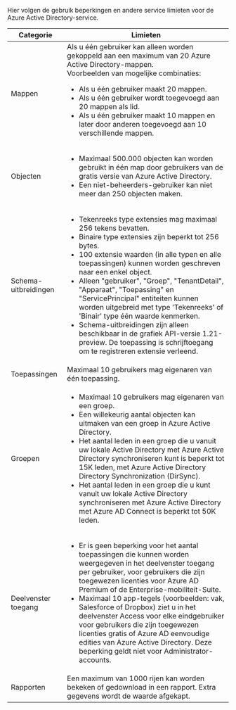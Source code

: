 Hier volgen de gebruik beperkingen en andere service limieten voor de Azure Active Directory-service.

| Categorie | Limieten |
|---|---|
| Mappen | Als u één gebruiker kan alleen worden gekoppeld aan een maximum van 20 Azure Active Directory-mappen.<br />Voorbeelden van mogelijke combinaties: <ul> <li>Als u één gebruiker maakt 20 mappen.</li><li>Als u één gebruiker wordt toegevoegd aan 20 mappen als lid.</li><li>Als u één gebruiker maakt 10 mappen en later door anderen toegevoegd aan 10 verschillende mappen.</li></ul> |  
| Objecten | <ul><li>Maximaal 500.000 objecten kan worden gebruikt in één map door gebruikers van de gratis versie van Azure Active Directory.</li><li>Een niet-beheerders-gebruiker kan niet meer dan 250 objecten maken.</li></ul> |
| Schema-uitbreidingen | <ul><li>Tekenreeks type extensies mag maximaal 256 tekens bevatten. </li><li>Binaire type extensies zijn beperkt tot 256 bytes.</li><li>100 extensie waarden (in alle typen en alle toepassingen) kunnen worden geschreven naar een enkel object.</li><li>Alleen "gebruiker", "Groep", "TenantDetail", "Apparaat", "Toepassing" en "ServicePrincipal" entiteiten kunnen worden uitgebreid met type 'Tekenreeks' of 'Binair' type één waarde kenmerken.</li><li>Schema-uitbreidingen zijn alleen beschikbaar in de grafiek API-versie 1.21-preview. De toepassing is schrijftoegang om te registreren extensie verleend.</li></ul> |
| Toepassingen | Maximaal 10 gebruikers mag eigenaren van één toepassing. |
| Groepen | <ul><li>Maximaal 10 gebruikers mag eigenaren van een groep.</li><li>Een willekeurig aantal objecten kan uitmaken van een groep in Azure Active Directory.</li><li>Het aantal leden in een groep die u vanuit uw lokale Active Directory met Azure Active Directory synchroniseren kunt is beperkt tot 15K leden, met Azure Active Directory Directory Synchronization (DirSync).</li><li>Het aantal leden in een groep die u kunt vanuit uw lokale Active Directory synchroniseren met Azure Active Directory met Azure AD Connect is beperkt tot 50K leden.</li></ul> |
| Deelvenster toegang | <ul><li>Er is geen beperking voor het aantal toepassingen die kunnen worden weergegeven in het deelvenster toegang per gebruiker, voor gebruikers die zijn toegewezen licenties voor Azure AD Premium of de Enterprise-mobiliteit-Suite.</li><li>Maximaal 10 app-tegels (voorbeelden: vak, Salesforce of Dropbox) ziet u in het deelvenster Access voor elke eindgebruiker voor gebruikers die zijn toegewezen licenties gratis of Azure AD eenvoudige edities van Azure Active Directory. Deze beperking geldt niet voor Administrator-accounts.</li></ul> |
| Rapporten | Een maximum van 1000 rijen kan worden bekeken of gedownload in een rapport. Extra gegevens wordt de waarde afgekapt. |
